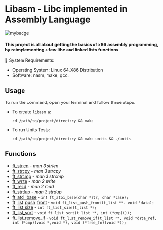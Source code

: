 # Libasm - Libc implemented in Assembly Language
![mybadge](https://badgen.net/badge/SKILLS/%20ASSEMBLY,%20C,%20LINKED%20LISTS%20/red?scale=1.2)

#### This project is all about getting the basics of x86 assembly programming, by reimplementing a few libc and linked lists functions.


🔧 System Requirements:
   - Operating System: Linux 64_X86 Distribution
   - Software: [nasm](https://nasm.us/), [make](https://www.gnu.org/software/make/), [gcc](https://gcc.gnu.org/), 

## Usage
 
To run the command, open your terminal and follow these steps:

  - To create ```libasm.a```:
  
      ```shell
      cd /path/to/project/directory && make
      ```
      
   - To run Units Tests:

      ```shell
      cd /path/to/project/directory && make units && ./units
      ```


## Functions

- [ft_strlen](libasm/src/ft_strlen.s) - *man 3 strlen*
- [ft_strcpy](libasm/src/ft_strcpy.s) - *man 3 strcpy*
- [ft_strcmp](libasm/src/ft_strcmp.s) - *man 3 strcmp*
- [ft_write](libasm/src/ft_write.s) - *man 2 write*
- [ft_read](libasm/src/ft_read.s) - *man 2 read*
- [ft_strdup](libasm/src/ft_strdup.s) - *man 3 strdup*
- [ft_atoi_base](libasm/src/ft_atoi_base_bonus.s) - ```int ft_atoi_base(char *str, char *base);```
- [ft_list_push_front](libasm/src/ft_list_push_front_bonus.s) - ```void ft_list_push_front(t_list **, void \data);```
- [ft_list_size](libasm/src/ft_list_size_bonus.s) - ```int ft_list_size(t_list *);```
- [ft_list_sort](libasm/src/ft_list_sort_bonus.s) - ```void ft_list_sort(t_list **, int (*cmp)());```
- [ft_list_remove_if](libasm/src/ft_list_remove_if_bonus.s) - ```void ft_list_remove_if(t_list **, void *data_ref, int (*cmp)(void *,void *), void (*free_fn)(void *));```
